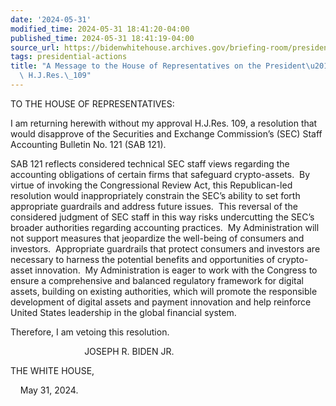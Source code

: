```yaml
---
date: '2024-05-31'
modified_time: 2024-05-31 18:41:20-04:00
published_time: 2024-05-31 18:41:19-04:00
source_url: https://bidenwhitehouse.archives.gov/briefing-room/presidential-actions/2024/05/31/a-message-to-the-house-of-representatives-on-the-presidents-veto-of-h-j-res-109/
tags: presidential-actions
title: "A Message to the House of Representatives on the President\u2019s Veto of\
  \ H.J.Res.\_109"
---
```

 
TO THE HOUSE OF REPRESENTATIVES:

I am returning herewith without my approval H.J.Res. 109, a resolution
that would disapprove of the Securities and Exchange Commission’s (SEC)
Staff Accounting Bulletin No. 121 (SAB 121).

SAB 121 reflects considered technical SEC staff views regarding the
accounting obligations of certain firms that safeguard crypto-assets.
 By virtue of invoking the Congressional Review Act, this Republican-led
resolution would inappropriately constrain the SEC’s ability to set
forth appropriate guardrails and address future issues.  This reversal
of the considered judgment of SEC staff in this way risks undercutting
the SEC’s broader authorities regarding accounting practices.  My
Administration will not support measures that jeopardize the well-being
of consumers and investors.  Appropriate guardrails that protect
consumers and investors are necessary to harness the potential benefits
and opportunities of crypto-asset innovation.  My Administration is
eager to work with the Congress to ensure a comprehensive and balanced
regulatory framework for digital assets, building on existing
authorities, which will promote the responsible development of digital
assets and payment innovation and help reinforce United States
leadership in the global financial system.

Therefore, I am vetoing this resolution.

                              JOSEPH R. BIDEN JR.

THE WHITE HOUSE,

    May 31, 2024.
